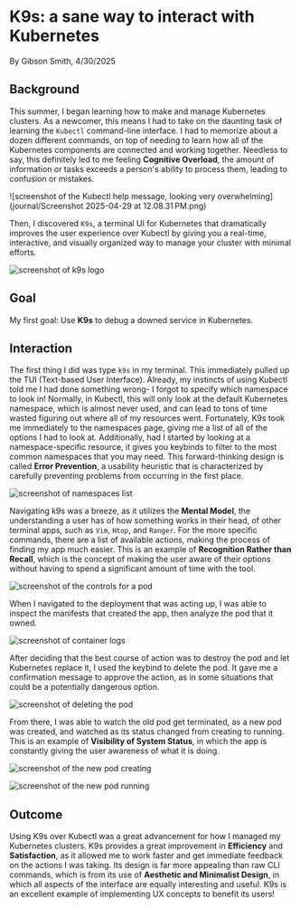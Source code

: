# K9s: a sane way to interact with Kubernetes
By Gibson Smith, 4/30/2025

## Background

This summer, I began learning how to make and manage Kubernetes clusters.  As a newcomer, this means I had to take on the daunting task of learning the `Kubectl` command-line interface.  I had to memorize about a dozen different commands, on top of needing to learn how all of the Kubernetes components are connected and working together.  Needless to say, this definitely led to me feeling **Cognitive Overload**, the amount of information or tasks exceeds a person's ability to process them, leading to confusion or mistakes.

![screenshot of the Kubectl help message, looking very overwhelming](journal/Screenshot 2025-04-29 at 12.08.31 PM.png)


Then, I discovered `K9s`, a terminal UI for Kubernetes that dramatically improves the user experience over Kubectl by giving you a real-time, interactive, and visually organized way to manage your cluster with minimal efforts.

![screenshot of k9s logo](https://github.com/UsabilityEngineering/portfolio-gdsmith1/blob/main/journal/Screenshot%202025-04-29%20at%2012.09.37%E2%80%AFPM.png)


## Goal

My first goal: Use **K9s** to debug a downed service in Kubernetes.

## Interaction

The first thing I did was type `k9s` in my terminal.  This immediately pulled up the TUI (Text-based User Interface).  Already, my instincts of using Kubectl told me I had done something wrong- I forgot to specify which namespace to look in!  Normally, in Kubectl, this will only look at the default Kubernetes namespace, which is almost never used, and can lead to tons of time wasted figuring out where all of my resources went.  Fortunately, K9s took me immediately to the namespaces page, giving me a list of all of the options I had to look at.  Additionally, had I started by looking at a namespace-specific resource, it gives you keybinds to filter to the most common namespaces that you may need.  This forward-thinking design is called **Error Prevention**, a usability heuristic that is characterized by carefully preventing problems from occurring in the first place.

![screenshot of namespaces list](https://github.com/UsabilityEngineering/portfolio-gdsmith1/blob/main/journal/Screenshot%202025-04-29%20at%2012.33.27%E2%80%AFPM.png)


Navigating k9s was a breeze, as it utilizes the **Mental Model**, the understanding a user has of how something works in their head, of other terminal apps, such as `Vim`, `Htop`, and `Ranger`.  For the more specific commands, there are a list of available actions, making the process of finding my app much easier.  This is an example of **Recognition Rather than Recall**, which is the concept of making the user aware of their options without having to spend a significant amount of time with the tool.

![screenshot of the controls for a pod](https://github.com/UsabilityEngineering/portfolio-gdsmith1/blob/main/journal/Screenshot%202025-04-29%20at%207.24.44%E2%80%AFPM.png)


When I navigated to the deployment that was acting up, I was able to inspect the manifests that created the app, then analyze the pod that it owned.  

![screenshot of container logs](https://github.com/UsabilityEngineering/portfolio-gdsmith1/blob/main/journal/Screenshot%202025-04-29%20at%207.30.08%E2%80%AFPM.png)


After deciding that the best course of action was to destroy the pod and let Kubernetes replace it, I used the keybind to delete the pod.  It gave me a confirmation message to approve the action, as in some situations that could be a potentially dangerous option.

![screenshot of deleting the pod](https://github.com/UsabilityEngineering/portfolio-gdsmith1/blob/main/journal/Screenshot%202025-04-29%20at%207.31.14%E2%80%AFPM.png)


From there, I was able to watch the old pod get terminated, as a new pod was created, and watched as its status changed from creating to running.  This is an example of **Visibility of System Status**, in which the app is constantly giving the user awareness of what it is doing.

![screenshot of the new pod creating](https://github.com/UsabilityEngineering/portfolio-gdsmith1/blob/main/journal/Screenshot%202025-04-29%20at%207.31.36%E2%80%AFPM.png)


![screenshot of the new pod running](https://github.com/UsabilityEngineering/portfolio-gdsmith1/blob/main/journal/Screenshot%202025-04-29%20at%207.32.20%E2%80%AFPM.png)



## Outcome

Using K9s over Kubectl was a great advancement for how I managed my Kubernetes clusters.  K9s provides a great improvement in **Efficiency** and **Satisfaction**, as it allowed me to work faster and get immediate feedback on the actions I was taking.  Its design is far more appealing than raw CLI commands, which is from its use of **Aesthetic and Minimalist Design**, in which all aspects of the interface are equally interesting and useful.  K9s is an excellent example of implementing UX concepts to benefit its users!
